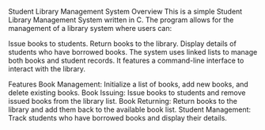 Student Library Management System
Overview
This is a simple Student Library Management System written in C. The program allows for the management of a library system where users can:

Issue books to students.
Return books to the library.
Display details of students who have borrowed books.
The system uses linked lists to manage both books and student records. It features a command-line interface to interact with the library.

Features
Book Management: Initialize a list of books, add new books, and delete existing books.
Book Issuing: Issue books to students and remove issued books from the library list.
Book Returning: Return books to the library and add them back to the available book list.
Student Management: Track students who have borrowed books and display their details.
